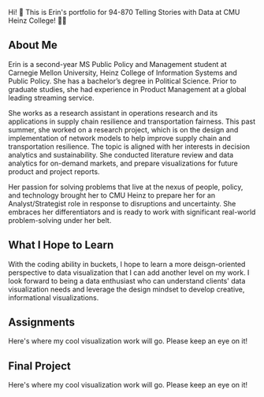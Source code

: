 Hi! 👋 This is Erin's portfolio for 94-870 Telling Stories with Data at CMU Heinz College! 🐕‍🦺

## About Me
Erin is a second-year MS Public Policy and Management student at Carnegie Mellon University, Heinz College of Information Systems and Public Policy. She has a bachelor’s degree in Political Science. Prior to graduate studies, she had experience in Product Management at a global leading streaming service.

She works as a research assistant in operations research and its applications in supply chain resilience and transportation fairness. This past summer, she worked on a research project, which is on the design and implementation of network models to help improve supply chain and transportation resilience. The topic is aligned with her interests in decision analytics and sustainability. She conducted literature review and data analytics for on-demand markets, and prepare visualizations for future product and project reports.

Her passion for solving problems that live at the nexus of people, policy, and technology brought her to CMU Heinz to prepare her for an Analyst/Strategist role in response to disruptions and uncertainty. She embraces her differentiators and is ready to work with significant real-world problem-solving under her belt.

## What I Hope to Learn
With the coding ability in buckets, I hope to learn a more deisgn-oriented perspective to data visualization that I can add another level on my work. I look forward to being a data enthusiast who can understand clients' data visualization needs and leverage the design mindset to develop creative, informational visualizations.

## Assignments
Here's where my cool visualization work will go. Please keep an eye on it!

## Final Project
Here's where my cool visualization work will go. Please keep an eye on it!
